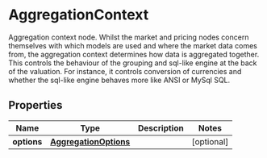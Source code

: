 

# AggregationContext

Aggregation context node. Whilst the market and pricing nodes concern themselves with which models are used and where the market data comes from, the aggregation  context determines how data is aggregated together. This controls the behaviour of the grouping and sql-like engine at the back of the valuation. For instance,  it controls conversion of currencies and whether the sql-like engine behaves more like ANSI or MySql SQL.
## Properties

Name | Type | Description | Notes
------------ | ------------- | ------------- | -------------
**options** | [**AggregationOptions**](AggregationOptions.md) |  |  [optional]



